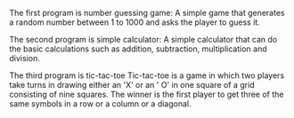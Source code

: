 The first program is number guessing game:
A simple game that generates a random number between 1 to 1000 and asks the player to guess it.

The second program is simple calculator:
A simple calculator that can do the basic calculations such as addition, subtraction, multiplication and division.

The third program is tic-tac-toe
Tic-tac-toe is a game in which two players take turns in drawing either an 'X' or an ' O' in one square of a grid consisting of nine squares. The winner is the first player to get three of the same symbols in a row or a column or a diagonal.
